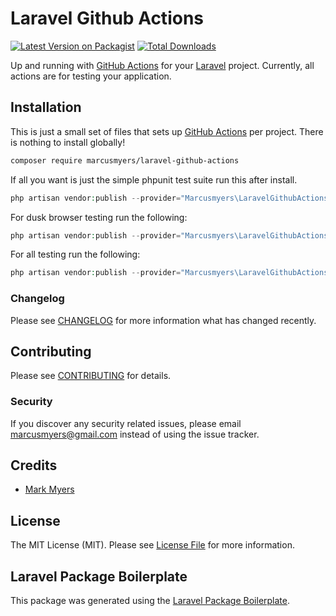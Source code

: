 # Laravel Github Actions

[![Latest Version on Packagist](https://img.shields.io/packagist/v/marcusmyers/laravel-github-actions.svg?style=flat-square)](https://packagist.org/packages/marcusmyers/laravel-github-actions)
[![Total Downloads](https://img.shields.io/packagist/dt/marcusmyers/laravel-github-actions.svg?style=flat-square)](https://packagist.org/packages/marcusmyers/laravel-github-actions)

Up and running with [GitHub Actions](https://github.com/features/actions) for your [Laravel](https://www.laravel.com) project. Currently, all actions are for testing your application.

## Installation

This is just a small set of files that sets up [GitHub Actions](https://github.com/features/actions) per project. There is nothing to install globally!

```bash
composer require marcusmyers/laravel-github-actions
```

If all you want is just the simple phpunit test suite run this after install.
``` php
php artisan vendor:publish --provider="Marcusmyers\LaravelGithubActions\LaravelGithubActionsServiceProvider" --tag="ci-actions"
```

For dusk browser testing run the following:
``` php
php artisan vendor:publish --provider="Marcusmyers\LaravelGithubActions\LaravelGithubActionsServiceProvider" --tag="dusk-actions"
```

For all testing run the following:
``` php
php artisan vendor:publish --provider="Marcusmyers\LaravelGithubActions\LaravelGithubActionsServiceProvider" --tag="all-actions"
```

### Changelog

Please see [CHANGELOG](CHANGELOG.md) for more information what has changed recently.

## Contributing

Please see [CONTRIBUTING](CONTRIBUTING.md) for details.

### Security

If you discover any security related issues, please email marcusmyers@gmail.com instead of using the issue tracker.

## Credits

- [Mark Myers](https://github.com/marcusmyers)

## License

The MIT License (MIT). Please see [License File](LICENSE.md) for more information.

## Laravel Package Boilerplate

This package was generated using the [Laravel Package Boilerplate](https://laravelpackageboilerplate.com).